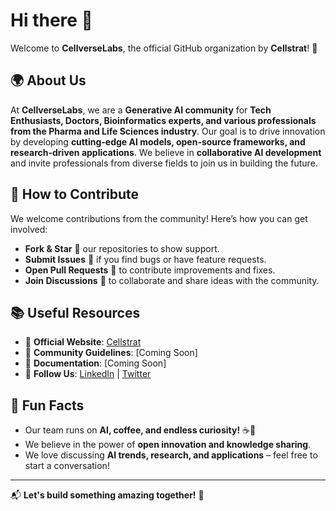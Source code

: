 # Hi there 👋

Welcome to **CellverseLabs**, the official GitHub organization by **Cellstrat**! 🚀

## 🌍 About Us
At **CellverseLabs**, we are a **Generative AI community** for **Tech Enthusiasts, Doctors, Bioinformatics experts, and various professionals from the Pharma and Life Sciences industry**. Our goal is to drive innovation by developing **cutting-edge AI models, open-source frameworks, and research-driven applications**. We believe in **collaborative AI development** and invite professionals from diverse fields to join us in building the future.

## 🌈 How to Contribute
We welcome contributions from the community! Here’s how you can get involved:
- **Fork & Star** 🌟 our repositories to show support.
- **Submit Issues** 📝 if you find bugs or have feature requests.
- **Open Pull Requests** 🔧 to contribute improvements and fixes.
- **Join Discussions** 💬 to collaborate and share ideas with the community.

## 📚 Useful Resources
- 📖 **Official Website**: [Cellstrat](https://cellstrat.com/)
- 🔗 **Community Guidelines**: [Coming Soon]
- 📜 **Documentation**: [Coming Soon]
- 📢 **Follow Us**: [LinkedIn](https://www.linkedin.com/company/cellstrat) | [Twitter](https://twitter.com/cellstrat)

## 🎉 Fun Facts
- Our team runs on **AI, coffee, and endless curiosity!** ☕🤖
- We believe in the power of **open innovation and knowledge sharing**.
- We love discussing **AI trends, research, and applications** – feel free to start a conversation!

---
📬 **Let's build something amazing together!** 🚀
